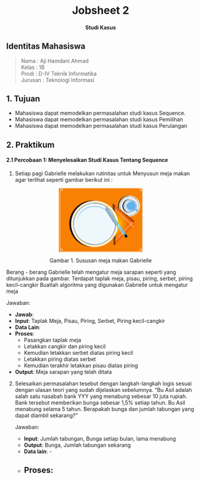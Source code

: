 <h1 style="text-align: center;">Jobsheet 2</h1>
<h4 style="text-align: center;">Studi Kasus</h4>

## Identitas Mahasiswa

> Nama : Aji Hamdani Ahmad <br/>
> Kelas : 1B <br/>
> Prodi : D-IV Teknik Informatika <br/>
> Jurusan : Teknologi Informasi <br/>

## 1. Tujuan

- Mahasiswa dapat memodelkan permasalahan studi kasus Sequence.
- Mahasiswa dapat memodelkan permasalahan studi kasus Pemilihan
- Mahasiswa dapat memodelkan permasalahan studi kasus Perulangan

## 2. Praktikum

#### 2.1 Percobaan 1: Menyelesaikan Studi Kasus Tentang Sequence

1. Setiap pagi Gabrielle melakukan rutinitas untuk Menyusun meja makan agar terlihat
   seperti gambar berikut ini :

<img src="src/img/IMAGE-1.png" style="display: block; margin: 0 auto;"/>
<p style="text-align: center;">Gambar 1. Sususan meja makan Gabrielle</p>

Berang - berang Gabrielle telah mengatur meja sarapan seperti yang ditunjukkan
pada gambar. Terdapat taplak meja, pisau, piring, serbet, piring kecil-cangkir
Buatlah algoritma yang digunakan Gabrielle untuk mengatur meja

Jawaban:

- **Jawab**:
- **Input**: Taplak Meja, Pisau, Piring, Serbet, Piring kecil-cangkir
- **Data Lain**:
- **Proses**: <br/>
  - Pasangkan taplak meja
  - Letakkan cangkir dan piring kecil
  - Kemudian letakkan serbet diatas piring kecil
  - Letakkan piring diatas serbet
  - Kemudian terakhir letakkan pisau diatas piring
- **Output**: Meja sarapan yang telah ditata

2. Selesaikan permasalahan tesebut dengan langkah-langkah logis sesuai dengan ulasan
   teori yang sudah dijelaskan sebelumnya.
   “Bu Asil adalah salah satu nasabah bank YYY yang menabung sebesar 10 juta rupiah.
   Bank tersebut memberikan bunga sebesar 1,5% setiap tahun. Bu Asil menabung
   selama 5 tahun. Berapakah bunga dan jumlah tabungan yang dapat diambil
   sekarang?”

   Jawaban:

   - **Input**: Jumlah tabungan, Bunga setiap bulan, lama menabung
   - **Output**: Bunga, Jumlah tabungan sekarang
   - **Data lain**: -
   - ## **Proses**: <br/>
